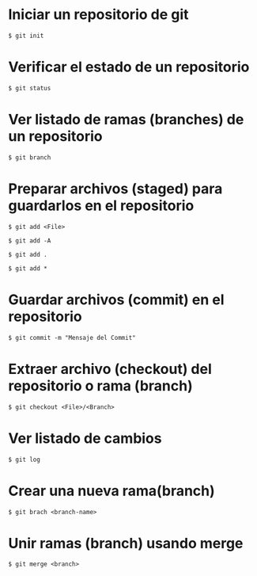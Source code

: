 # Iniciar un repositorio de git 

    $ git init 

# Verificar el estado de un repositorio 

    $ git status

# Ver listado de ramas (branches) de un repositorio 

    $ git branch

# Preparar archivos (staged) para guardarlos en el repositorio

    $ git add <File>
    
    $ git add -A

    $ git add .

    $ git add *

# Guardar archivos (commit) en el repositorio

    $ git commit -m "Mensaje del Commit"

# Extraer archivo (checkout) del repositorio o rama (branch)

    $ git checkout <File>/<Branch>

# Ver listado de cambios

    $ git log

# Crear una nueva rama(branch)

    $ git brach <branch-name>

# Unir ramas (branch) usando merge

    $ git merge <branch>